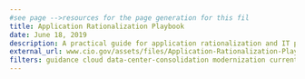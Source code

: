 ```yaml
---
#see page -->resources for the page generation for this fil
title: Application Rationalization Playbook
date: June 18, 2019
description: A practical guide for application rationalization and IT portfolio management under Cloud Smart. It is intended to help Portfolio Managers think through their agency’s approach to IT modernization.
external_url: www.cio.gov/assets/files/Application-Rationalization-Playbook.pdf
filters: guidance cloud data-center-consolidation modernization current
---
```

